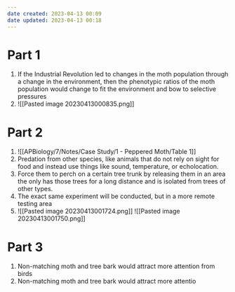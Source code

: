 ```yaml
---
date created: 2023-04-13 00:09
date updated: 2023-04-13 00:18
---
```


# Part 1

1. If the Industrial Revolution led to changes in the moth population through a change in the environment, then the phenotypic ratios of the moth population would change to fit the environment and bow to selective pressures
2. ![[Pasted image 20230413000835.png]]

# Part 2

1. ![[APBiology/7/Notes/Case Study/1 - Peppered Moth/Table 1]]
2. Predation from other species, like animals that do not rely on sight for food and instead use things like sound, temperature, or echolocation.
3. Force them to perch on a certain tree trunk by releasing them in an area the only has those trees for a long distance and is isolated from trees of other types.
4. The exact same experiment will be conducted, but in a more remote testing area
5. ![[Pasted image 20230413001724.png]] ![[Pasted image 20230413001750.png]]

# Part 3

1. Non-matching moth and tree bark would attract more attention from birds
2. Non-matching moth and tree bark would attract more attentio
